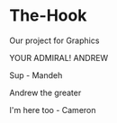 The-Hook
========

Our project for Graphics

YOUR ADMIRAL! ANDREW

Sup - Mandeh

Andrew the greater

I'm here too - Cameron
